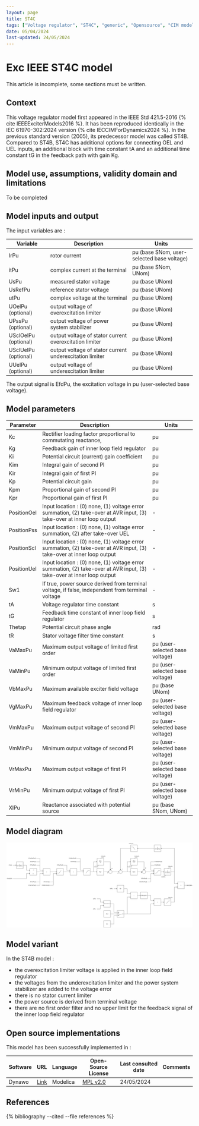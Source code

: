 ```yaml
---
layout: page
title: ST4C
tags: ["Voltage regulator", "ST4C", "generic", "Opensource", "CIM model", "RMS", "phasor", "MRL4", "Single phase", "ExcIEEEST4C", "IEEE", "dynawo", "#106"]
date: 05/04/2024
last-updated: 24/05/2024
---
```

# Exc IEEE ST4C model

This article is incomplete, some sections must be written.

## Context

This voltage regulator model first appeared in the IEEE Std 421.5-2016 {% cite IEEEExciterModels2016 %}. It has been reproduced identically in the IEC 61970-302:2024 version {% cite IECCIMForDynamics2024 %}.
In the previous standard version (2005), its predecessor model was called ST4B. Compared to ST4B, ST4C has additional options for connecting OEL and UEL inputs, an additional block with time constant tA and an additional time constant tG in the feedback path with gain Kg.

## Model use, assumptions, validity domain and limitations

To be completed

## Model inputs and output

The input variables are :

| Variable | Description | Units |
|-----------|--------------| ------|
|IrPu |rotor current |pu (base SNom, user-selected base voltage)|
|itPu |complex current at the terminal |pu (base SNom, UNom)|
|UsPu |measured stator voltage |pu (base UNom)|
|UsRefPu |reference stator voltage |pu (base UNom)|
|utPu |complex voltage at the terminal |pu (base UNom)|
|UOelPu (optional) |output voltage of overexcitation limiter |pu (base UNom)|
|UPssPu (optional) |output voltage of power system stabilizer |pu (base UNom)|
|USclOelPu (optional) |output voltage of stator current overexcitation limiter |pu (base UNom)|
|USclUelPu (optional) |output voltage of stator current underexcitation limiter |pu (base UNom)|
|UUelPu (optional) |output voltage of underexcitation limiter |pu (base UNom)|

The output signal is EfdPu, the excitation voltage in pu (user-selected base voltage).

## Model parameters

| Parameter | Description | Units |
|-----------|--------------| ------|
|Kc |Rectifier loading factor proportional to commutating reactance, |pu|
|Kg |Feedback gain of inner loop field regulator |pu|
|Ki |Potential circuit (current) gain coefficient |pu|
|Kim |Integral gain of second PI |pu|
|Kir |Integral gain of first PI |pu|
|Kp |Potential circuit gain |pu|
|Kpm |Proportional gain of second PI |pu|
|Kpr |Proportional gain of first PI |pu|
|PositionOel |Input location : (0) none, (1) voltage error summation, (2) take-over at AVR input, (3) take-over at inner loop output|-|
|PositionPss |Input location : (0) none, (1) voltage error summation, (2) after take-over UEL|-|
|PositionScl |Input location : (0) none, (1) voltage error summation, (2) take-over at AVR input, (3) take-over at inner loop output|-|
|PositionUel |Input location : (0) none, (1) voltage error summation, (2) take-over at AVR input, (3) take-over at inner loop output|-|
|Sw1 |If true, power source derived from terminal voltage, if false, independent from terminal voltage|-|
|tA |Voltage regulator time constant |s|
|tG |Feedback time constant of inner loop field regulator |s|
|Thetap |Potential circuit phase angle |rad|
|tR |Stator voltage filter time constant |s|
|VaMaxPu |Maximum output voltage of limited first order |pu (user-selected base voltage)|
|VaMinPu |Minimum output voltage of limited first order |pu (user-selected base voltage)|
|VbMaxPu |Maximum available exciter field voltage |pu (base UNom)|
|VgMaxPu |Maximum feedback voltage of inner loop field regulator |pu (user-selected base voltage)|
|VmMaxPu |Maximum output voltage of second PI |pu (user-selected base voltage)|
|VmMinPu |Minimum output voltage of second PI |pu (user-selected base voltage)|
|VrMaxPu |Maximum output voltage of first PI |pu (user-selected base voltage)|
|VrMinPu |Minimum output voltage of first PI |pu (user-selected base voltage)|
|XlPu | Reactance associated with potential source |pu (base SNom, UNom)|

## Model diagram

<img src="/pages/models/regulations/avr/ST4C/ST4C.drawio.svg" alt="ST4C diagram">

## Model variant

In the ST4B model :

- the overexcitation limiter voltage is applied in the inner loop field regulator
- the voltages from the underexcitation limiter and the power system stabilizer are added to the voltage error
- there is no stator current limiter
- the power source is derived from terminal voltage
- there are no first order filter and no upper limit for the feedback signal of the inner loop field regulator

## Open source implementations

This model has been successfully implemented in :

| Software      | URL | Language | Open-Source License | Last consulted date | Comments |
| ------------- | --- | -------- | ------------------- | ------------------- | -------- |
| Dynawo | [Link](https://github.com/dynawo/dynawo) | Modelica | [MPL v2.0](https://www.mozilla.org/en-US/MPL/2.0/)  | 24/05/2024 |  |

## References

{% bibliography --cited --file references  %}
